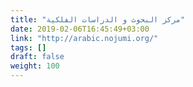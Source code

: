 ```yaml
---
title: "مرکز البحوث و الدراسات الفلکیة"
date: 2019-02-06T16:45:49+03:00
link: "http://arabic.nojumi.org/"
tags: []
draft: false
weight: 100
---
```

